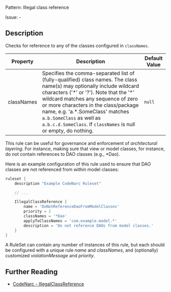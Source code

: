 Pattern: Illegal class reference

Issue: -

## Description

Checks for reference to any of the classes configured in `classNames`.

| **Property** | **Description**                                                                                                                                                                                                                                                                                                                                                               | **Default Value** |
| --- | --- | --- |
| classNames   | Specifies the comma-separated list of (fully-qualified) class names. The class name(s) may optionally include wildcard characters ('\*' or '?'). Note that the '\*' wildcard matches any sequence of zero or more characters in the class/package name, e.g. 'a.\*.SomeClass' matches `a.b.SomeClass` as well as `a.b.c.d.SomeClass`. If `classNames` is null or empty, do nothing. | `null`            |

This rule can be useful for governance and enforcement of *architectural layering*. For instance, making sure that view or model classes, for instance, do not contain references to DAO classes (e.g., \*Dao).

Here is an example configuration of this rule used to ensure that DAO classes are not referenced from within model classes:

``` groovy
ruleset {
    description "Example CodeNarc Ruleset"

    // ...

    IllegalClassReference {
        name = 'DoNotReferenceDaoFromModelClasses'
        priority = 2
        classNames = '*Dao'
        applyToClassNames = 'com.example.model.*'
        description = 'Do not reference DAOs from model classes.'
    }
}
```

A RuleSet can contain any number of instances of this rule, but each should be configured with a unique rule *name* and *classNames*, and (optionally) customized *violationMessage* and *priority*.

## Further Reading

* [CodeNarc - IllegalClassReference](http://codenarc.sourceforge.net/codenarc-rules-generic.html#IllegalClassReference)